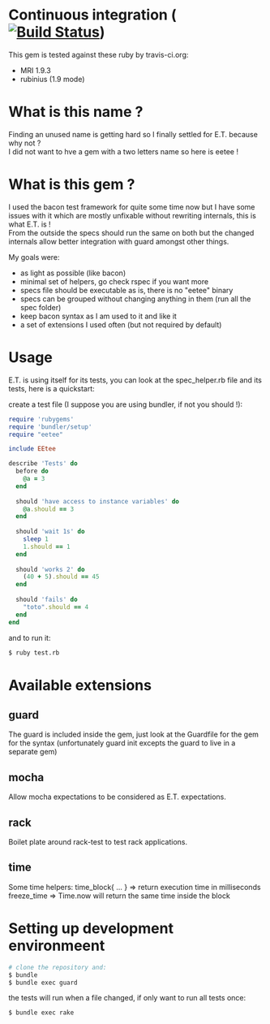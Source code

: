 
# Continuous integration ([![Build Status](https://secure.travis-ci.org/schmurfy/eetee.png)](http://travis-ci.org/schmurfy/eetee))

This gem is tested against these ruby by travis-ci.org:

- MRI 1.9.3
- rubinius (1.9 mode)

# What is this name ?

Finding an unused name is getting hard so I finally settled for E.T. because why not ?  
I did not want to hve a gem with a two letters name so here is eetee !

# What is this gem ?

I used the bacon test framework for quite some time now but I have some issues with it which
are mostly unfixable without rewriting internals, this is what E.T. is !  
From the outside the specs should run the same on both but the changed internals allow better
integration with guard amongst other things.

My goals were:
- as light as possible (like bacon)
- minimal set of helpers, go check rspec if you want more
- specs file should be executable as is, there is no "eetee" binary
- specs can be grouped without changing anything in them (run all the spec folder)
- keep bacon syntax as I am used to it and like it
- a set of extensions I used often (but not required by default)

# Usage

E.T. is using itself for its tests, you can look at the spec_helper.rb file and its tests,
here is a quickstart:

create a test file (I suppose you are using bundler, if not you should !):
```ruby
require 'rubygems'
require 'bundler/setup'
require "eetee"

include EEtee

describe 'Tests' do
  before do
    @a = 3
  end
  
  should 'have access to instance variables' do
    @a.should == 3
  end
  
  should 'wait 1s' do
    sleep 1
    1.should == 1
  end
  
  should 'works 2' do
    (40 + 5).should == 45
  end
  
  should 'fails' do
    "toto".should == 4
  end
end
```

and to run it:
```bash
$ ruby test.rb
```

# Available extensions

## guard
The guard is included inside the gem, just look at the Guardfile for the gem for the syntax (unfortunately guard init excepts the guard to live in a separate gem)

## mocha
Allow mocha expectations to be considered as E.T. expectations.

## rack
Boilet plate around rack-test to test rack applications.

## time
Some time helpers:
  time_block{ ... } => return execution time in milliseconds
  freeze_time => Time.now will return the same time inside the block


# Setting up development environmeent

```bash
# clone the repository and:
$ bundle
$ bundle exec guard
```

the tests will run when a file changed, if only want to run all tests once:

```bash
$ bundle exec rake
```

